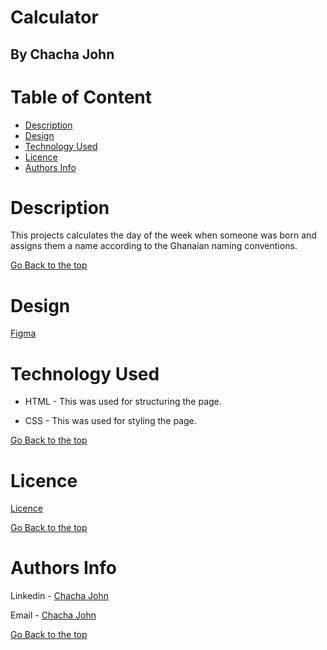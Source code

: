 # Calculator

## By Chacha John 

# Table of Content

+ [Description](#description)
+ [Design](#design)
+ [Technology Used](#technology-used)
+ [Licence](#licence)
+ [Authors Info](#authors-Info)

# Description
<p>This projects calculates the day of the week when someone was born and assigns them a name according to the Ghanaian naming conventions.</p>

[Go Back to the top](#Calculator)

# Design
[Figma](https://www.figma.com/file/UsTVPJUQgx85vWc2SFso6C/IP2)

# Technology Used
* HTML - This was used for structuring the page.

* CSS - This was used for styling the page.


[Go Back to the top](#Calculator)

# Licence

[Licence](LICENSE)

[Go Back to the top](#Calculator)

# Authors Info

Linkedin - [Chacha John](https://www.linkedin.com/in/rikonnect/)

Email - [Chacha John](mailto:chacha.john@student.moringaschool.com)

[Go Back to the top](#Calculator)
